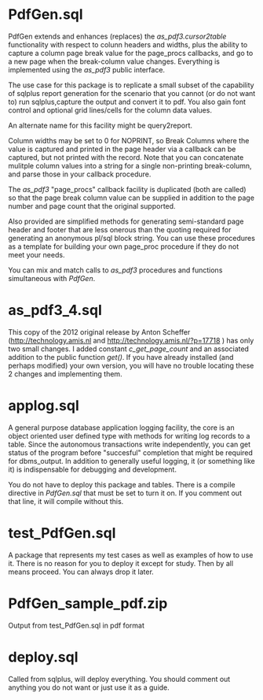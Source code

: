 # PdfGen.sql

PdfGen extends and enhances (replaces) the *as_pdf3.cursor2table* functionality with
respect to colunn headers and widths, plus the ability to capture a column page break value
for the page_procs callbacks, and go to a new page when the break-column value changes.
Everything is implemented using the *as_pdf3* public interface.

The use case for this package is to replicate a small subset of the capability of
sqlplus report generation for the scenario that you cannot (or do not want to) 
run sqlplus,capture the output and convert it to pdf. You also gain font control
and optional grid lines/cells for the column data values.

An alternate name for this facility might be query2report.

Column widths may be set to 0 for NOPRINT, so Break Columns where the value is captured
and printed in the page header via a callback can be captured, but not printed with the record.
Note that you can concatenate mulitple column values into a string for a single non-printing break-column,
and parse those in your callback procedure.

The *as_pdf3* "page_procs" callback facility is duplicated (both are called) so that
the page break column value can be supplied in addition to the page number and page count
that the original supported.

Also provided are simplified methods for generating semi-standard page header and footer
that are less onerous than the quoting required for generating an anonymous pl/sql block string.
You can use these procedures as a template for building your own page_proc procedure if they
do not meet your needs.

You can mix and match calls to *as_pdf3* procedures and functions simultaneous with *PdfGen*.

# as_pdf3_4.sql

This copy of the 2012 original release by Anton Scheffer (http://technology.amis.nl and http://technology.amis.nl/?p=17718
) 
has only two small changes. I added constant *c_get_page_count* and an associated addition to the public function *get()*.
If you have already installed (and perhaps modified) your own version, you will have no trouble locating
these 2 changes and implementing them.

# applog.sql

A general purpose database application logging facility, the core is an object oriented
user defined type with methods for writing log records to a table.
Since the autonomous transactions write independently, you can get status
of the program before "succesful" completion that might be required for dbms_output.
In addition to generally useful logging, it (or something like it)
is indispensable for debugging and development.

You do not have to deploy this package and tables. There is a compile directive in *PdfGen.sql*
that must be set to turn it on. If you comment out that line, it will compile without this.

# test_PdfGen.sql

A package that represents my test cases as well as examples of how to use it. There is no reason
for you to deploy it except for study. Then by all means proceed. You can always drop it later.

# PdfGen_sample_pdf.zip

Output from test_PdfGen.sql in pdf format

# deploy.sql

Called from sqlplus, will deploy everything. You should comment out anything you do not want or just use it
as a guide.
